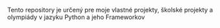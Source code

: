 Tento repository je určený pre moje vlastné projekty, školské projekty a olympiády v jazyku Python a jeho Frameworkov
